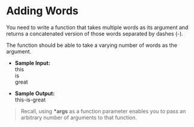 # Adding Words

You need to write a function that takes multiple words as its argument and returns a concatenated version of those words separated by dashes (-). 

The function should be able to take a varying number of words as the argument.

- **Sample Input:**<br>
this<br>
is<br>
great

- **Sample Output:**<br>
this-is-great<br>

>Recall, using **\*args** as a function parameter enables you to pass an arbitrary number of arguments to that function.